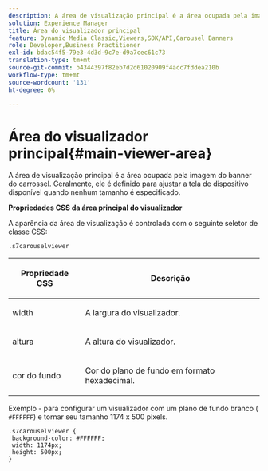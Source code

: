 ```yaml
---
description: A área de visualização principal é a área ocupada pela imagem do banner do carrossel. Geralmente, ele é definido para ajustar a tela de dispositivo disponível quando nenhum tamanho é especificado.
solution: Experience Manager
title: Área do visualizador principal
feature: Dynamic Media Classic,Viewers,SDK/API,Carousel Banners
role: Developer,Business Practitioner
exl-id: bdac54f5-79e3-4d3d-9c7e-d9a7cec61c73
translation-type: tm+mt
source-git-commit: b4344397f82eb7d2d61020909f4acc7fddea210b
workflow-type: tm+mt
source-wordcount: '131'
ht-degree: 0%

---
```


# Área do visualizador principal{#main-viewer-area}

A área de visualização principal é a área ocupada pela imagem do banner do carrossel. Geralmente, ele é definido para ajustar a tela de dispositivo disponível quando nenhum tamanho é especificado.

<!--<a id="section_061E550C1C1D4DB2BD663A898895B38C"></a>-->

**Propriedades CSS da área principal do visualizador**

A aparência da área de visualização é controlada com o seguinte seletor de classe CSS:

```
.s7carouselviewer
```

<table id="table_94EE3F5BBE4547C0B4943471CEE7EDE4"> 
 <thead> 
  <tr> 
   <th colname="col1" class="entry"> <p> Propriedade CSS </p> </th> 
   <th colname="col2" class="entry"> <p>Descrição </p> </th> 
  </tr> 
 </thead>
 <tbody> 
  <tr> 
   <td colname="col1"> <p> <span class="codeph"> width </span> </p> </td> 
   <td colname="col2"> <p>A largura do visualizador. </p> </td> 
  </tr> 
  <tr> 
   <td colname="col1"> <p> <span class="codeph"> altura  </span> </p> </td> 
   <td colname="col2"> <p>A altura do visualizador. </p> </td> 
  </tr> 
  <tr> 
   <td colname="col1"> <p> <span class="codeph"> cor do fundo  </span> </p> </td> 
   <td colname="col2"> <p> Cor do plano de fundo em formato hexadecimal. </p> </td> 
  </tr> 
 </tbody> 
</table>

Exemplo - para configurar um visualizador com um plano de fundo branco ( `#FFFFFF`) e tornar seu tamanho 1174 x 500 pixels.

```
.s7carouselviewer { 
 background-color: #FFFFFF; 
 width: 1174px; 
 height: 500px;  
}
```
